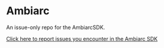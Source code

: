 # Ambiarc
An issue-only repo for the AmbiarcSDK.

[Click here to report issues you encounter in the Ambiarc SDK](https://github.com/Guidekick/Ambiarc/issues)
